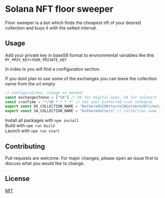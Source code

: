 # Solana NFT floor sweeper

Floor sweeper is a bot which finds the cheapest nft of your desired collection and buys it with the setted interval.

## Usage

Add your private key in base58 format to environmental variables like this `MY_PRIV_KEY=YOUR_PRIVATE_KEY`

In index.ts you will find a configuration section.

If you dont plan to use some of the exchanges you can leave the collection name from the url empty

```javascript
// Configurations, change as needed
const exchangesToUse = ["SA"] // DE for digital eyes, SA for solanart
const cronTime = "*/30 * * * *" // Set your preferred cron schedule
export const DE_COLLECTION_NAME = "Bothered%20Otters%20Golden%20Tickets" // Collection name in url (Digital Eyes)
export const SA_COLLECTION_NAME = "botheredotters" // Collection name in url (SolanArt)
```

Install all packages with `npm install` \
Build with `npm run build` \
Launch with `npm run start`

## Contributing

Pull requests are welcome. For major changes, please open an issue first to discuss what you would like to change.

## License

[MIT](https://choosealicense.com/licenses/mit/)
